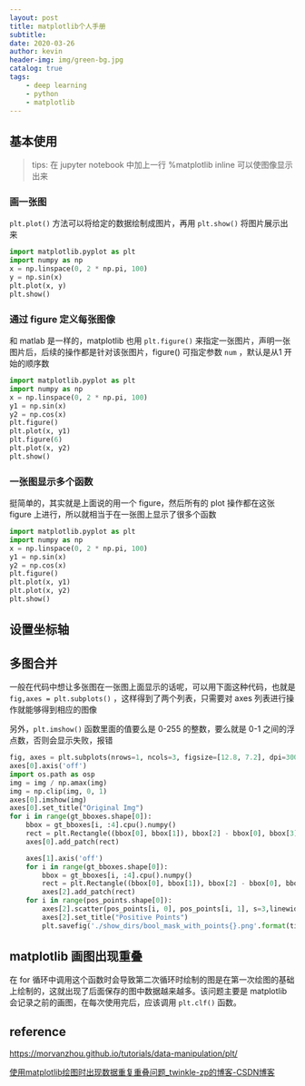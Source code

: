 ```yaml
---
layout: post
title: matplotlib个人手册
subtitle: 
date: 2020-03-26
author: kevin
header-img: img/green-bg.jpg
catalog: true
tags:
    - deep learning
    - python
    - matplotlib
---
```




## 基本使用



> tips: 在 jupyter notebook 中加上一行 %matplotlib inline 可以使图像显示出来



### 画一张图



`plt.plot()` 方法可以将给定的数据绘制成图片，再用 `plt.show()` 将图片展示出来

```python
import matplotlib.pyplot as plt
import numpy as np
x = np.linspace(0, 2 * np.pi, 100)
y = np.sin(x)
plt.plot(x, y)
plt.show()
```



### 通过 figure 定义每张图像



和 matlab 是一样的，matplotlib 也用 `plt.figure()` 来指定一张图片，声明一张图片后，后续的操作都是针对该张图片，figure() 可指定参数 `num` ，默认是从1 开始的顺序数

```python
import matplotlib.pyplot as plt
import numpy as np
x = np.linspace(0, 2 * np.pi, 100)
y1 = np.sin(x)
y2 = np.cos(x)
plt.figure()
plt.plot(x, y1)
plt.figure(6)
plt.plot(x, y2)
plt.show()
```



### 一张图显示多个函数



挺简单的，其实就是上面说的用一个 figure，然后所有的 plot 操作都在这张 figure 上进行，所以就相当于在一张图上显示了很多个函数

```python
import matplotlib.pyplot as plt
import numpy as np
x = np.linspace(0, 2 * np.pi, 100)
y1 = np.sin(x)
y2 = np.cos(x)
plt.figure()
plt.plot(x, y1)
plt.plot(x, y2)
plt.show()
```





## 设置坐标轴







## 多图合并



一般在代码中想让多张图在一张图上面显示的话呢，可以用下面这种代码，也就是 `fig,axes = plt.subplots()` ，这样得到了两个列表，只需要对 axes 列表进行操作就能够得到相应的图像



另外，`plt.imshow()` 函数里面的值要么是 0-255 的整数，要么就是 0-1 之间的浮点数，否则会显示失败，报错

```python
fig, axes = plt.subplots(nrows=1, ncols=3, figsize=[12.8, 7.2], dpi=300)
axes[0].axis('off')
import os.path as osp
img = img / np.amax(img)
img = np.clip(img, 0, 1)        
axes[0].imshow(img)
axes[0].set_title("Original Img")
for i in range(gt_bboxes.shape[0]):
    bbox = gt_bboxes[i, :4].cpu().numpy()
    rect = plt.Rectangle((bbox[0], bbox[1]), bbox[2] - bbox[0], bbox[3] - bbox[1], linewidth=1, edgecolor='g', facecolor='none')
    axes[0].add_patch(rect)

    axes[1].axis('off')
    for i in range(gt_bboxes.shape[0]):
        bbox = gt_bboxes[i, :4].cpu().numpy()
        rect = plt.Rectangle((bbox[0], bbox[1]), bbox[2] - bbox[0], bbox[3] - bbox[1], linewidth=1, edgecolor='g', facecolor='none')
        axes[2].add_patch(rect)
    for i in range(pos_points.shape[0]):
        axes[2].scatter(pos_points[i, 0], pos_points[i, 1], s=3,linewidths=1)
        axes[2].set_title("Positive Points")
        plt.savefig('./show_dirs/bool_mask_with_points{}.png'.format(time.time()), bbox_inches = 'tight')
```



## matplotlib 画图出现重叠



在 for 循环中调用这个函数时会导致第二次循环时绘制的图是在第一次绘图的基础上绘制的，这就出现了后面保存的图中数据越来越多。该问题主要是 matplotlib 会记录之前的画图，在每次使用完后，应该调用 `plt.clf()` 函数。



## reference





https://morvanzhou.github.io/tutorials/data-manipulation/plt/

[使用matplotlib绘图时出现数据重复重叠问题_twinkle-zp的博客-CSDN博客](https://blog.csdn.net/muchen123456/article/details/106041525)